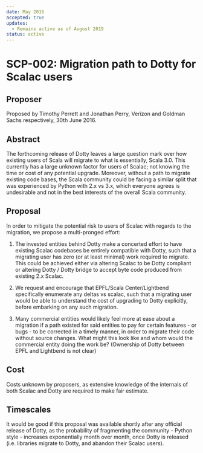 ```yaml
---
date: May 2016
accepted: true
updates:
  - Remains active as of August 2019
status: active
---
```


# SCP-002: Migration path to Dotty for Scalac users

## Proposer

Proposed by Timothy Perrett and Jonathan Perry, Verizon and Goldman Sachs
respectively, 30th June 2016.

## Abstract

The forthcoming release of Dotty leaves a large question mark over how existing
users of Scala will migrate to what is essentially, Scala 3.0. This currently
has a large unknown factor for users of Scalac; not knowing the time or cost of
any potential upgrade. Moreover, without a path to migrate existing code bases,
the Scala community could be facing a similar split that was experienced by
Python with 2.x vs 3.x, which everyone agrees is undesirable and not in the
best interests of the overall Scala community.

## Proposal

In order to mitigate the potential risk to users of Scalac with regards to the
migration, we propose a multi-pronged effort:

1. The invested entities behind Dotty make a concerted effort to have existing
Scalac codebases be entirely compatible with Dotty, such that a migrating user
has zero (or at least minimal) work required to migrate. This could be achieved
either via altering Scalac to be Dotty compliant or altering Dotty / Dotty
bridge to accept byte code produced from existing 2.x Scalac.

1. We request and encourage that EPFL/Scala Center/Lightbend specifically
enumerate any deltas vs scalac, such that a migrating user would be able to
understand the cost of upgrading to Dotty explicitly, before embarking on any
such migration.

1. Many commercial entities would likely feel more at ease about a migration if
a path existed for said entities to pay for certain features - or bugs - to be
corrected in a timely manner, in order to migrate their code without source
changes. What might this look like and whom would the commercial entity doing
the work be? (Ownership of Dotty between EPFL and Lightbend is not clear)

## Cost

Costs unknown by proposers, as extensive knowledge of the internals of both
Scalac and Dotty are required to make fair estimate.

## Timescales

It would be good if this proposal was available shortly after any official
release of Dotty, as the probability of fragmenting the community - Python
style - increases exponentially month over month, once Dotty is released (i.e.
libraries migrate to Dotty, and abandon their Scalac users).

